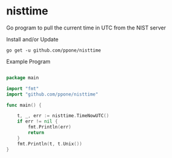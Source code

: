 nisttime
========

Go program to pull the current time in UTC from the NIST server

Install and/or Update

```
go get -u github.com/ppone/nisttime

```


Example Program

```Go

package main

import "fmt"
import "github.com/ppone/nisttime"

func main() {

	t, _, err := nisttime.TimeNowUTC()
	if err != nil {
		fmt.Println(err)
		return
	}
	fmt.Println(t, t.Unix())
}

```